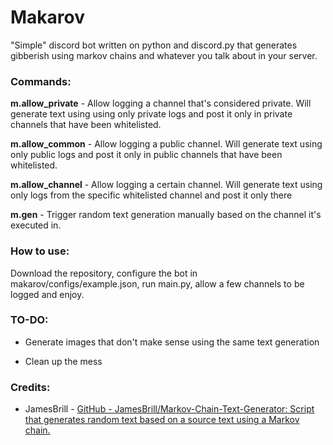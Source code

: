 # Makarov

"Simple" discord bot written on python and discord.py that
 generates gibberish using markov chains and whatever you talk about in 
your server.

### Commands:

**m.allow_private** - Allow logging a 
channel that's considered private. Will generate text using using only 
private logs and post it only in private channels that have been 
whitelisted.

**m.allow_common** - Allow logging a 
public channel. Will generate text using only public logs and post it 
only in public channels that have been whitelisted.

**m.allow_channel** - Allow logging a 
certain channel. Will generate text using only logs from the specific 
whitelisted channel and post it only there

**m.gen** - Trigger random text generation manually based on the channel it's executed in.


### How to use:

Download the repository, configure the bot in makarov/configs/example.json, run main.py, allow a few channels to be logged and enjoy.

### TO-DO:

- Generate images that don't make sense using the same text generation
  
- Clean up the mess
  

### Credits:

- JamesBrill - [GitHub - JamesBrill/Markov-Chain-Text-Generator: Script that generates random text based on a source text using a Markov chain.](https://github.com/JamesBrill/Markov-Chain-Text-Generator)

